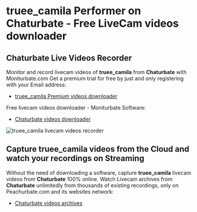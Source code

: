 # truee_camila Performer on Chaturbate - Free LiveCam videos downloader

## Chaturbate Live Videos Recorder

Monitor and record livecam videos of **truee_camila** from **Chaturbate** with Moniturbate.com
Get a premium trial for free by just and only registering with your Email address:
* [truee_camila Premium videos downloader](https://moniturbate.com/request-demo-licence-key.html)

Free livecam videos downloader - Moniturbate Software:
* [Chaturbate videos downloader](https://moniturbate.com/moniturbate-download-software.html)

![truee_camila livecam videos recorder](https://peachurnet.com/templates/moniturbate-software.png)


## Capture truee_camila videos from the Cloud and watch your recordings on Streaming

Without the need of downloading a software, capture **truee_camila** livecam videos from **Chaturbate** 100% online.
Watch Livecam archives from **Chaturbate** unlimitedly from thousands of existing recordings, only on Peachurbate.com and its websites network:
* [Chaturbate videos archives](https://peachurnet.com/)